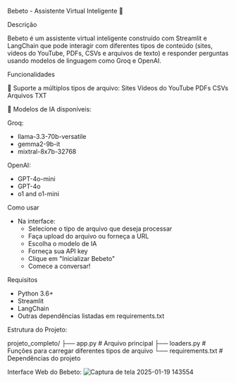 Bebeto - Assistente Virtual Inteligente 🤖

Descrição

Bebeto é um assistente virtual inteligente construído com Streamlit e LangChain que pode interagir com diferentes tipos de conteúdo (sites, vídeos do YouTube, PDFs, CSVs e arquivos de texto) e responder perguntas usando modelos de linguagem como Groq e OpenAI.

Funcionalidades

📄 Suporte a múltiplos tipos de arquivo:
Sites
Vídeos do YouTube
PDFs
CSVs
Arquivos TXT

🤖 Modelos de IA disponíveis:

Groq:
- llama-3.3-70b-versatile
- gemma2-9b-it
- mixtral-8x7b-32768
  
OpenAI:
- GPT-4o-mini
- GPT-4o
- o1 and o1-mini

Como usar
- Na interface:
  - Selecione o tipo de arquivo que deseja processar
  - Faça upload do arquivo ou forneça a URL
  - Escolha o modelo de IA
  - Forneça sua API key
  - Clique em "Inicializar Bebeto"
  - Comece a conversar!

Requisitos
- Python 3.6+
- Streamlit
- LangChain
- Outras dependências listadas em requirements.txt
  
Estrutura do Projeto:

  projeto_completo/
  ├── app.py              # Arquivo principal
  ├── loaders.py          # Funções para carregar diferentes tipos de arquivo
  └── requirements.txt    # Dependências do projeto

  Interface Web do Bebeto:
![Captura de tela 2025-01-19 143554](https://github.com/user-attachments/assets/dd3cf976-a3ea-4b8c-91a9-8b77c537e6aa)

